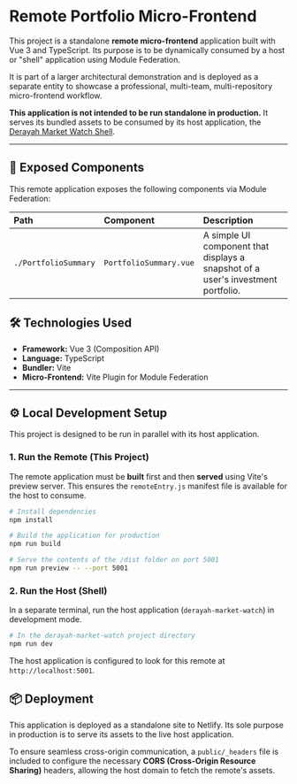 # Remote Portfolio Micro-Frontend

This project is a standalone **remote micro-frontend** application built with Vue 3 and TypeScript. Its purpose is to be dynamically consumed by a host or "shell" application using Module Federation.

It is part of a larger architectural demonstration and is deployed as a separate entity to showcase a professional, multi-team, multi-repository micro-frontend workflow.

**This application is not intended to be run standalone in production.** It serves its bundled assets to be consumed by its host application, the [Derayah Market Watch Shell](https://github.com/ranibb/market-watch).

---

## 🚀 Exposed Components

This remote application exposes the following components via Module Federation:

| Path | Component | Description |
| :--- | :--- | :--- |
| `./PortfolioSummary` | `PortfolioSummary.vue` | A simple UI component that displays a snapshot of a user's investment portfolio. |

## 🛠️ Technologies Used

- **Framework:** Vue 3 (Composition API)
- **Language:** TypeScript
- **Bundler:** Vite
- **Micro-Frontend:** Vite Plugin for Module Federation

---

## ⚙️ Local Development Setup

This project is designed to be run in parallel with its host application.

### 1. Run the Remote (This Project)

The remote application must be **built** first and then **served** using Vite's preview server. This ensures the `remoteEntry.js` manifest file is available for the host to consume.

```bash
# Install dependencies
npm install

# Build the application for production
npm run build

# Serve the contents of the /dist folder on port 5001
npm run preview -- --port 5001
```

### 2. Run the Host (Shell)

In a separate terminal, run the host application (`derayah-market-watch`) in development mode.

```bash
# In the derayah-market-watch project directory
npm run dev
```

The host application is configured to look for this remote at `http://localhost:5001`.

## 📦 Deployment

This application is deployed as a standalone site to Netlify. Its sole purpose in production is to serve its assets to the live host application.

To ensure seamless cross-origin communication, a `public/_headers` file is included to configure the necessary **CORS (Cross-Origin Resource Sharing)** headers, allowing the host domain to fetch the remote's assets.